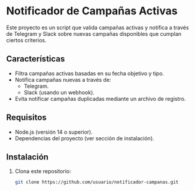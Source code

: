 # Notificador de Campañas Activas

Este proyecto es un script que valida campañas activas y notifica a través de Telegram y Slack sobre nuevas campañas disponibles que cumplan ciertos criterios.

## Características

- Filtra campañas activas basadas en su fecha objetivo y tipo.
- Notifica campañas nuevas a través de:
  - Telegram.
  - Slack (usando un webhook).
- Evita notificar campañas duplicadas mediante un archivo de registro.

## Requisitos

- Node.js (versión 14 o superior).
- Dependencias del proyecto (ver sección de instalación).

## Instalación

1. Clona este repositorio:  
   ```bash
   git clone https://github.com/usuario/notificador-campanas.git